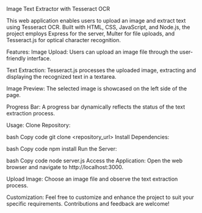 Image Text Extractor with Tesseract OCR

This web application enables users to upload an image and extract text using Tesseract OCR. Built with HTML, CSS, JavaScript, and Node.js, the project employs Express for the server, Multer for file uploads, and Tesseract.js for optical character recognition.

Features:
Image Upload: Users can upload an image file through the user-friendly interface.

Text Extraction: Tesseract.js processes the uploaded image, extracting and displaying the recognized text in a textarea.

Image Preview: The selected image is showcased on the left side of the page.

Progress Bar: A progress bar dynamically reflects the status of the text extraction process.

Usage:
Clone Repository:

bash
Copy code
git clone <repository_url>
Install Dependencies:

bash
Copy code
npm install
Run the Server:

bash
Copy code
node server.js
Access the Application:
Open the web browser and navigate to http://localhost:3000.

Upload Image:
Choose an image file and observe the text extraction process.

Customization:
Feel free to customize and enhance the project to suit your specific requirements. Contributions and feedback are welcome!
